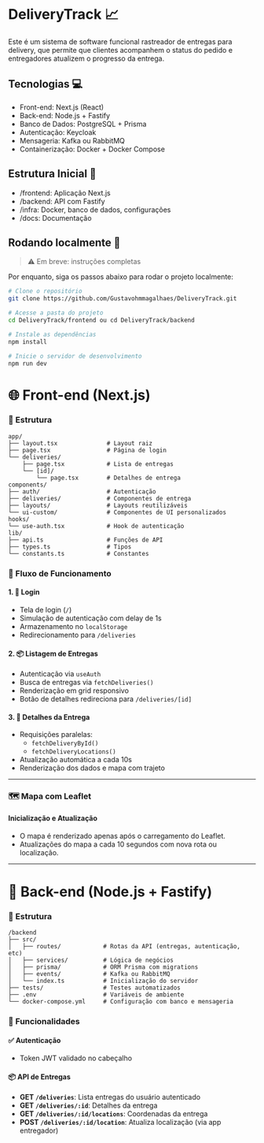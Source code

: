 # DeliveryTrack 📈
Este é um sistema de software funcional rastreador de entregas para delivery, que permite que clientes acompanhem o status do pedido e entregadores atualizem o progresso da entrega.

## Tecnologias 💻
- Front-end: Next.js (React)
- Back-end: Node.js + Fastify
- Banco de Dados: PostgreSQL + Prisma
- Autenticação: Keycloak
- Mensageria: Kafka ou RabbitMQ
- Containerização: Docker + Docker Compose

## Estrutura Inicial 📜
- /frontend: Aplicação Next.js
- /backend: API com Fastify
- /infra: Docker, banco de dados, configurações
- /docs: Documentação

## Rodando localmente 📌
> ⚠️ Em breve: instruções completas

Por enquanto, siga os passos abaixo para rodar o projeto localmente:

```bash
# Clone o repositório
git clone https://github.com/Gustavohmmagalhaes/DeliveryTrack.git

# Acesse a pasta do projeto
cd DeliveryTrack/frontend ou cd DeliveryTrack/backend

# Instale as dependências
npm install

# Inicie o servidor de desenvolvimento
npm run dev
```

# 🌐 Front-end (Next.js)

### 📁 Estrutura

```
app/
├── layout.tsx              # Layout raiz
├── page.tsx                # Página de login
└── deliveries/
    ├── page.tsx            # Lista de entregas
    └── [id]/
        └── page.tsx        # Detalhes de entrega
components/
├── auth/                   # Autenticação
├── deliveries/             # Componentes de entrega
├── layouts/                # Layouts reutilizáveis
└── ui-custom/              # Componentes de UI personalizados
hooks/
└── use-auth.tsx            # Hook de autenticação
lib/
├── api.ts                  # Funções de API
├── types.ts                # Tipos
└── constants.ts            # Constantes
```

### 🔄 Fluxo de Funcionamento

#### 1. 🔐 Login

- Tela de login (`/`)
- Simulação de autenticação com delay de 1s
- Armazenamento no `localStorage`
- Redirecionamento para `/deliveries`

#### 2. 📦 Listagem de Entregas

- Autenticação via `useAuth`
- Busca de entregas via `fetchDeliveries()`
- Renderização em grid responsivo
- Botão de detalhes redireciona para `/deliveries/[id]`

#### 3. 📍 Detalhes da Entrega

- Requisições paralelas:
  - `fetchDeliveryById()`
  - `fetchDeliveryLocations()`
- Atualização automática a cada 10s
- Renderização dos dados e mapa com trajeto

---

### 🗺️ Mapa com Leaflet

#### Inicialização e Atualização

- O mapa é renderizado apenas após o carregamento do Leaflet.
- Atualizações do mapa a cada 10 segundos com nova rota ou localização.

---

# 🚀 Back-end (Node.js + Fastify)

### 📁 Estrutura

```
/backend
├── src/
│   ├── routes/            # Rotas da API (entregas, autenticação, etc)
│   ├── services/          # Lógica de negócios
│   ├── prisma/            # ORM Prisma com migrations
│   ├── events/            # Kafka ou RabbitMQ
│   └── index.ts           # Inicialização do servidor
├── tests/                 # Testes automatizados
├── .env                   # Variáveis de ambiente
└── docker-compose.yml     # Configuração com banco e mensageria
```

### 🔧 Funcionalidades

#### ✅ Autenticação
- Token JWT validado no cabeçalho

#### 📦 API de Entregas

- **GET `/deliveries`**: Lista entregas do usuário autenticado
- **GET `/deliveries/:id`**: Detalhes da entrega
- **GET `/deliveries/:id/locations`**: Coordenadas da entrega
- **POST `/deliveries/:id/location`**: Atualiza localização (via app entregador)
